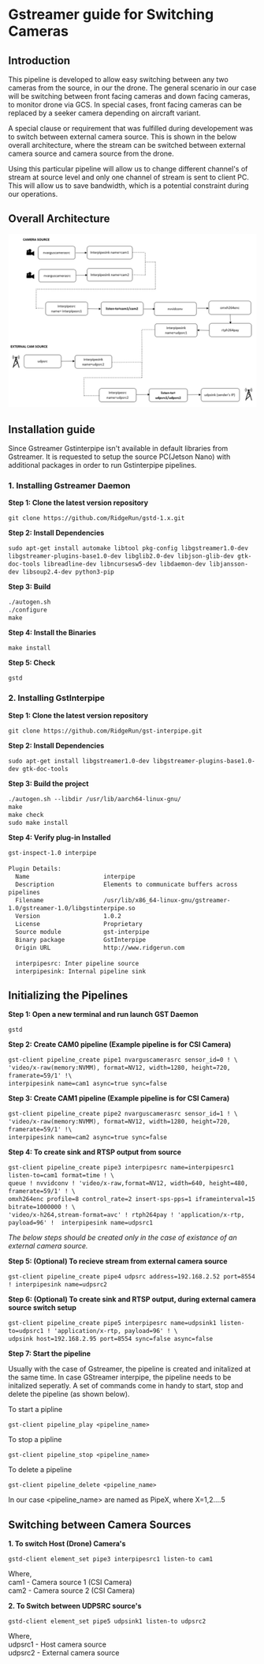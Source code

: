 # Gstreamer guide for Switching Cameras 

## Introduction
This pipeline is developed to allow easy switching between any two cameras from the source, in our the drone. The general scenario in our case will be switching between front facing cameras and down facing cameras, to monitor drone via GCS. In special cases, front facing cameras can be replaced by a seeker camera depending on aircraft variant. 

A special clause or requirement that was fulfilled during developement was to switch between external camera source. This is shown in the below overall architecture, where the stream can be switched between external camera source and camera source from the drone. 

Using this particular pipeline will allow us to change different channel's of stream at source level and only one channel of stream is sent to client PC. This will allow us to save bandwidth, which is a potential constraint during our operations. 


## Overall Architecture
![Working of Pipelines](./overall_architecture.png)

## Installation guide

Since Gstreamer Gstinterpipe isn't available in default libraries from Gstreamer. It is requested to setup the source PC(Jetson Nano) with additional packages in order to run Gstinterpipe pipelines.  

### 1. Installing Gstreamer Daemon


**Step 1: Clone the latest version repository** 

```
git clone https://github.com/RidgeRun/gstd-1.x.git
```

**Step 2: Install Dependencies**

```
sudo apt-get install automake libtool pkg-config libgstreamer1.0-dev libgstreamer-plugins-base1.0-dev libglib2.0-dev libjson-glib-dev gtk-doc-tools libreadline-dev libncursesw5-dev libdaemon-dev libjansson-dev libsoup2.4-dev python3-pip
```

**Step 3: Build**

 ```
 ./autogen.sh
 ./configure 
 make
 ```

**Step 4: Install the Binaries**

 ```
 make install 
 ```

**Step 5: Check**
 
 ```
 gstd 
 ```
 


### 2. Installing GstInterpipe
 
**Step 1: Clone the latest version repository**

```
git clone https://github.com/RidgeRun/gst-interpipe.git
```

**Step 2: Install Dependencies**
```
sudo apt-get install libgstreamer1.0-dev libgstreamer-plugins-base1.0-dev gtk-doc-tools
```

**Step 3: Build the project**

 ```
 ./autogen.sh --libdir /usr/lib/aarch64-linux-gnu/
 make
 make check
 sudo make install
 ```

**Step 4: Verify plug-in Installed** 

 ```
 gst-inspect-1.0 interpipe
 
 Plugin Details:
   Name                     interpipe
   Description              Elements to communicate buffers across pipelines
   Filename                 /usr/lib/x86_64-linux-gnu/gstreamer-1.0/gstreamer-1.0/libgstinterpipe.so
   Version                  1.0.2
   License                  Proprietary
   Source module            gst-interpipe
   Binary package           GstInterpipe
   Origin URL               http://www.ridgerun.com

   interpipesrc: Inter pipeline source
   interpipesink: Internal pipeline sink

```

## Initializing the Pipelines

**Step 1: Open a new terminal and run launch GST Daemon** 
 
 ```
 gstd 
 ```

**Step 2: Create CAM0 pipeline (Example pipeline is for CSI Camera)**
 
 ```
gst-client pipeline_create pipe1 nvarguscamerasrc sensor_id=0 ! \
'video/x-raw(memory:NVMM), format=NV12, width=1280, height=720, framerate=59/1' !\
interpipesink name=cam1 async=true sync=false 
 ```
**Step 3: Create CAM1 pipeline (Example pipeline is for CSI Camera)**
 
 ```
gst-client pipeline_create pipe2 nvarguscamerasrc sensor_id=1 ! \
'video/x-raw(memory:NVMM), format=NV12, width=1280, height=720, framerate=59/1' !\
 interpipesink name=cam2 async=true sync=false
 ```
**Step 4: To create sink and RTSP output from source**

 ```
gst-client pipeline_create pipe3 interpipesrc name=interpipesrc1 listen-to=cam1 format=time ! \
queue ! nvvidconv ! 'video/x-raw,format=NV12, width=640, height=480, framerate=59/1' ! \
omxh264enc profile=8 control_rate=2 insert-sps-pps=1 iframeinterval=15 bitrate=1000000 ! \
'video/x-h264,stream-format=avc' ! rtph264pay ! 'application/x-rtp, payload=96' !  interpipesink name=udpsrc1
 ```

*The below steps should be created only in the case of existance of an external camera source.*

**Step 5: (Optional) To recieve stream from external camera source**

 ```
 gst-client pipeline_create pipe4 udpsrc address=192.168.2.52 port=8554 ! interpipesink name=udpsrc2
 ```
**Step 6: (Optional) To create sink and RTSP output, during external camera source switch setup**
 ```
gst-client pipeline_create pipe5 interpipesrc name=udpsink1 listen-to=udpsrc1 ! 'application/x-rtp, payload=96' ! \
udpsink host=192.168.2.95 port=8554 sync=false async=false
 ```

**Step 7: Start the pipeline**

Usually with the case of Gstreamer, the pipeline is created and initalized at the same time. In case GStreamer interpipe, the pipeline needs to be initalized seperatly. A set of commands come in handy to start, stop and delete the pipeline (as shown below).

To start a pipline 
 ```
 gst-client pipeline_play <pipeline_name>
 ```
To stop a pipline 
 ```
 gst-client pipeline_stop <pipeline_name>
 ```
To delete a pipeline
 ```
 gst-client pipeline_delete <pipeline_name>
 ```

 In our case <pipeline_name> are named as PipeX, where X=1,2....5


 ## Switching between Camera Sources

**1. To switch Host (Drone) Camera's**

 ```
gstd-client element_set pipe3 interpipesrc1 listen-to cam1
 ```
Where, <br />
cam1 - Camera source 1 (CSI Camera) <br /> 
cam2 - Camera source 2 (CSI Camera)

**2. To Switch between UDPSRC source's**
 ```
gstd-client element_set pipe5 udpsink1 listen-to udpsrc2
 ```

Where, <br />
udpsrc1 - Host camera source <br />
udpsrc2 - External camera source
